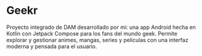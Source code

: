 # Geekr
Proyecto integrado de DAM desarrollado por mí: una app Android hecha en Kotlin con Jetpack Compose para los fans del mundo geek. Permite explorar y gestionar animes, mangas, series y películas con una interfaz moderna y pensada para el usuario.
